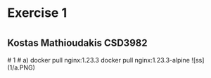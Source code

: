 <h1> Exercise 1 <h1>
<h2> Kostas Mathioudakis CSD3982 </h2>
 # 1 #
  a)  docker pull nginx:1.23.3
      docker pull nginx:1.23.3-alpine
      ![ss](1/a.PNG)
